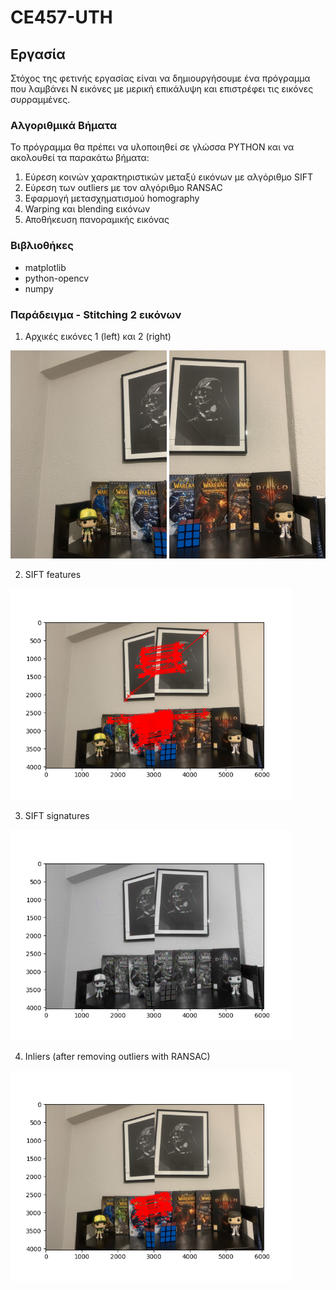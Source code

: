 # CE457-UTH

## Εργασία

Στόχος της φετινής εργασίας είναι να δημιουργήσουμε ένα πρόγραμμα που λαμβάνει N εικόνες με μερική επικάλυψη και επιστρέφει τις εικόνες συρραμμένες.

### Αλγοριθμικά Βήματα

Το πρόγραμμα θα πρέπει να υλοποιηθεί σε γλώσσα PYTHON και να ακολουθεί τα παρακάτω βήματα:

1. Εύρεση κοινών χαρακτηριστικών μεταξύ εικόνων με αλγόριθμο SIFT
2. Εύρεση των outliers με τον αλγόριθμο RANSAC
3. Εφαρμογή μετασχηματισμού homography
4. Warping και blending εικόνων
5. Αποθήκευση πανοραμικής εικόνας

### Βιβλιοθήκες

* matplotlib
* python-opencv
* numpy

### Παράδειγμα - Stitching 2 εικόνων

1. Αρχικές εικόνες 1 (left) και 2 (right)

<img src="https://github.com/spthermo/CE457-UTH/blob/main/examples/1.jpg" width="250"> <img src="https://github.com/spthermo/CE457-UTH/blob/main/examples/2.jpg" width="250">

2. SIFT features

<img src="https://github.com/spthermo/CE457-UTH/blob/main/examples/keypoints.png" width="450">

3. SIFT signatures

<img src="https://github.com/spthermo/CE457-UTH/blob/main/examples/sift_signatures.png" width="450">

4. Inliers (after removing outliers with RANSAC)

<img src="https://github.com/spthermo/CE457-UTH/blob/main/examples/inliers.png" width="450">
